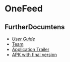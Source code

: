 # OneFeed

## FurtherDocumtens

- [_User Guide_ ](App.md)
- [Team](Team.md)
- [Application Trailer](https://youtu.be/o_O8NLgfDqY)
- [APK with final version](https://ann.nl.tab.digital/s/q8WfWN5MAo3kKc8)
